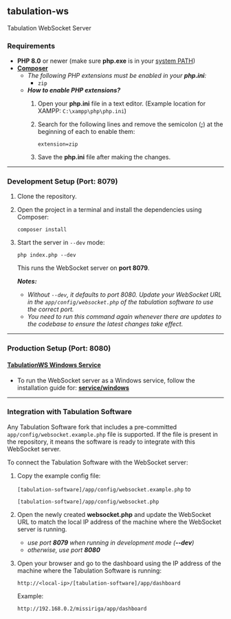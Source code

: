 ## tabulation-ws
Tabulation WebSocket Server

### Requirements
- **PHP 8.0** or newer (make sure **php.exe** is in your [system PATH](https://stackoverflow.com/questions/31291317/php-is-not-recognized-as-an-internal-or-external-command-in-command-prompt))
- [**Composer**](https://getcomposer.org/)
  - _The following PHP extensions must be enabled in your **php.ini**:_
    - `zip`
  - _**How to enable PHP extensions?**_
    1. Open your **php.ini** file in a text editor.
       (Example location for XAMPP: `C:\xampp\php\php.ini`)

    2. Search for the following lines and remove the semicolon (**;**) at the beginning of each to enable them:
       ```angular2html
       extension=zip
       ```
    3. Save the **php.ini** file after making the changes.
---

### Development Setup (Port: 8079)
1. Clone the repository.
2. Open the project in a terminal and install the dependencies using Composer:
   ```
   composer install
   ```
3. Start the server in `--dev` mode:
   ```
   php index.php --dev
   ```
   This runs the WebSocket server on **port 8079**.

   _**Notes:**_
   - _Without `--dev`, it defaults to port 8080. Update your WebSocket URL in the `app/config/websocket.php` of the tabulation software to use the correct port._
   - _You need to run this command again whenever there are updates to the codebase to ensure the latest changes take effect._
---

### Production Setup (Port: 8080)
#### [TabulationWS Windows Service](service/windows)
- To run the WebSocket server as a Windows service,
follow the installation guide for:
[**service/windows**](service/windows)

---

### Integration with Tabulation Software
Any Tabulation Software fork that includes a pre-committed `app/config/websocket.example.php` file is supported.
If the file is present in the repository, it means the software is ready to integrate with this WebSocket server.

To connect the Tabulation Software with the WebSocket server:
1. Copy the example config file:
   
   `[tabulation-software]/app/config/websocket.example.php` to
  
   `[tabulation-software]/app/config/websocket.php`

2. Open the newly created **websocket.php** and update the WebSocket URL to match the local IP address of the machine where the WebSocket server is running. 
   - _use port **8079** when running in development mode (**--dev**)_
   - _otherwise, use port **8080**_

3. Open your browser and go to the dashboard using the IP address of the machine where the Tabulation Software is running:

   `http://<local-ip>/[tabulation-software]/app/dashboard`

   Example:

   `http://192.168.0.2/missiriga/app/dashboard`

